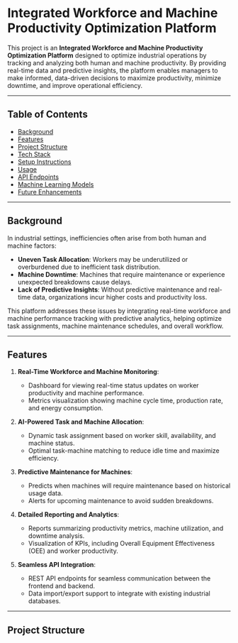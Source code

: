 # Integrated Workforce and Machine Productivity Optimization Platform

This project is an **Integrated Workforce and Machine Productivity Optimization Platform** designed to optimize industrial operations by tracking and analyzing both human and machine productivity. By providing real-time data and predictive insights, the platform enables managers to make informed, data-driven decisions to maximize productivity, minimize downtime, and improve operational efficiency.

---

## Table of Contents

- [Background](#background)
- [Features](#features)
- [Project Structure](#project-structure)
- [Tech Stack](#tech-stack)
- [Setup Instructions](#setup-instructions)
- [Usage](#usage)
- [API Endpoints](#api-endpoints)
- [Machine Learning Models](#machine-learning-models)
- [Future Enhancements](#future-enhancements)

---

## Background

In industrial settings, inefficiencies often arise from both human and machine factors:
- **Uneven Task Allocation**: Workers may be underutilized or overburdened due to inefficient task distribution.
- **Machine Downtime**: Machines that require maintenance or experience unexpected breakdowns cause delays.
- **Lack of Predictive Insights**: Without predictive maintenance and real-time data, organizations incur higher costs and productivity loss.

This platform addresses these issues by integrating real-time workforce and machine performance tracking with predictive analytics, helping optimize task assignments, machine maintenance schedules, and overall workflow.

---

## Features

1. **Real-Time Workforce and Machine Monitoring**:
   - Dashboard for viewing real-time status updates on worker productivity and machine performance.
   - Metrics visualization showing machine cycle time, production rate, and energy consumption.

2. **AI-Powered Task and Machine Allocation**:
   - Dynamic task assignment based on worker skill, availability, and machine status.
   - Optimal task-machine matching to reduce idle time and maximize efficiency.

3. **Predictive Maintenance for Machines**:
   - Predicts when machines will require maintenance based on historical usage data.
   - Alerts for upcoming maintenance to avoid sudden breakdowns.

4. **Detailed Reporting and Analytics**:
   - Reports summarizing productivity metrics, machine utilization, and downtime analysis.
   - Visualization of KPIs, including Overall Equipment Effectiveness (OEE) and worker productivity.

5. **Seamless API Integration**:
   - REST API endpoints for seamless communication between the frontend and backend.
   - Data import/export support to integrate with existing industrial databases.

---

## Project Structure


